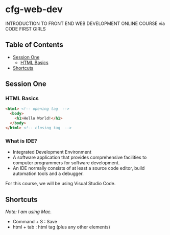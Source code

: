 # cfg-web-dev

INTRODUCTION TO FRONT END WEB DEVELOPMENT ONLINE COURSE via CODE FIRST GIRLS

## Table of Contents
- [Session One](#session-one)
  - [HTML Basics](#html-basics)
- [Shortcuts](#shortcuts)

## Session One

### HTML Basics

```html
<html> <!-- opening tag  -->
  <body>
    <h1>Hello World!</h1>
  </body>
</html> <!-- closing tag  -->
```

### What is IDE?
- Integrated Development Environment
- A software application that provides comprehensive facilities to computer programmers for software development. 
- An IDE normally consists of at least a source code editor, build automation tools and a debugger.

For this course, we will be using Visual Studio Code. 

## Shortcuts
*Note: I am using Mac.*

- Command + S : Save 
- html + tab : html tag (plus any other elements)
